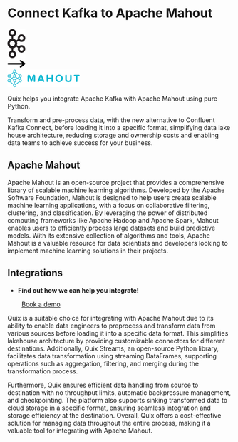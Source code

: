 # Connect Kafka to Apache Mahout

<div class="connect-images cards blog-grid-card" markdown>
<div>
<img src="../images/kafka_logo.png" width="40px" />
</div>
<div>
<img src="../images/arrow.svg" width="40px" />
</div>
<div>
<img src="./images/apache-mahout_1.jpg" />
</div>
</div>

Quix helps you integrate Apache Kafka with Apache Mahout using pure Python.

Transform and pre-process data, with the new alternative to Confluent Kafka Connect, before loading it into a specific format, simplifying data lake house architecture, reducing storage and ownership costs and enabling data teams to achieve success for your business.

## Apache Mahout

Apache Mahout is an open-source project that provides a comprehensive library of scalable machine learning algorithms. Developed by the Apache Software Foundation, Mahout is designed to help users create scalable machine learning applications, with a focus on collaborative filtering, clustering, and classification. By leveraging the power of distributed computing frameworks like Apache Hadoop and Apache Spark, Mahout enables users to efficiently process large datasets and build predictive models. With its extensive collection of algorithms and tools, Apache Mahout is a valuable resource for data scientists and developers looking to implement machine learning solutions in their projects.

## Integrations

<div class="grid cards" markdown>

- __Find out how we can help you integrate!__

    <a class="md-button md-button--primary" href="https://share.hsforms.com/1iW0TmZzKQMChk0lxd_tGiw4yjw2?__hstc=175542013.2303933fbd746c0ac86d9ccbe9bc9100.1728383268831.1729603416735.1729620918855.31&__hssc=175542013.1.1729620918855&__hsfp=2132701734" target="_blank" style="margin:.5rem;">Book a demo</a>

</div>


Quix is a suitable choice for integrating with Apache Mahout due to its ability to enable data engineers to preprocess and transform data from various sources before loading it into a specific data format. This simplifies lakehouse architecture by providing customizable connectors for different destinations. Additionally, Quix Streams, an open-source Python library, facilitates data transformation using streaming DataFrames, supporting operations such as aggregation, filtering, and merging during the transformation process.

Furthermore, Quix ensures efficient data handling from source to destination with no throughput limits, automatic backpressure management, and checkpointing. The platform also supports sinking transformed data to cloud storage in a specific format, ensuring seamless integration and storage efficiency at the destination. Overall, Quix offers a cost-effective solution for managing data throughout the entire process, making it a valuable tool for integrating with Apache Mahout.

